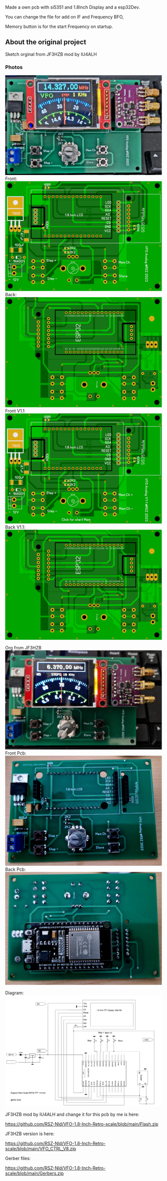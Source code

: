 Made a own pcb with si5351 and 1.8Inch  Display and a esp32Dev.

You can change the file for add on IF and Frequency BFO, 

Memory button is for the start Frequency on startup.

## About the original project
Sketch orginal from JF3HZB mod by 
IU4ALH

### Photos
![Photo 10]( https://github.com/RSZ-Nld/VFO-1.8-Inch-Retro-scale/blob/main/20230318_163448.jpg)
Front:
![Photo 0]( https://github.com/RSZ-Nld/VFO-1.8-Inch-Retro-scale/blob/main/Front-pcb.JPG)
Back:
![Photo 1]( 
https://github.com/RSZ-Nld/VFO-1.8-Inch-Retro-scale/blob/main/Back-pcb.JPG)
Front V1.1
![Photo 5](https://github.com/RSZ-Nld/VFO-1.8-Inch-Retro-scale/blob/main/Front-pcb-V1.1.JPG )
Back V1.1:
![Photo 7](https://github.com/RSZ-Nld/VFO-1.8-Inch-Retro-scale/blob/main/Back-pcb-V1.1.JPG)


Org from JF3HZB
![Photo 2]( https://github.com/RSZ-Nld/VFO-1.8-Inch-Retro-scale/blob/main/Org.jpg)
Front Pcb:
![Photo 3]( https://github.com/RSZ-Nld/VFO-1.8-Inch-Retro-scale/blob/main/Pcb-Front.jpg)
Back Pcb: 
![Photo 6]( https://github.com/RSZ-Nld/VFO-1.8-Inch-Retro-scale/blob/main/Pcb-back.jpg)


Diagram: 
![Photo 10]( https://github.com/RSZ-Nld/VFO-1.8-Inch-Retro-scale/blob/main/Diagram.JPG)


JF3HZB mod by IU4ALH and change it for this pcb by me is here:

https://github.com/RSZ-Nld/VFO-1.8-Inch-Retro-scale/blob/main/Flash.zip

JF3HZB version is here:

https://github.com/RSZ-Nld/VFO-1.8-Inch-Retro-scale/blob/main/VFO_CTRL_V8.zip



Gerber files:

https://github.com/RSZ-Nld/VFO-1.8-Inch-Retro-scale/blob/main/Gerbers.zip







